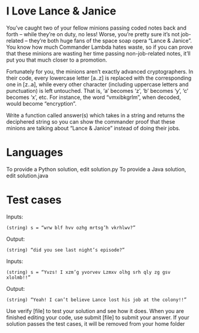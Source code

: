 I Love Lance & Janice
=====================

You’ve caught two of your fellow minions passing coded notes back and forth – while they’re on duty, no less! Worse, you’re pretty sure it’s not job-related – they’re both huge fans of the space soap opera “Lance & Janice”. You know how much Commander Lambda hates waste, so if you can prove that these minions are wasting her time passing non-job-related notes, it’ll put you that much closer to a promotion.

Fortunately for you, the minions aren’t exactly advanced cryptographers. In their code, every lowercase letter [a..z] is replaced with the corresponding one in [z..a], while every other character (including uppercase letters and punctuation) is left untouched. That is, ‘a’ becomes ‘z’, ‘b’ becomes ‘y’, ‘c’ becomes ‘x’, etc. For instance, the word “vmxibkgrlm”, when decoded, would become “encryption”.

Write a function called answer(s) which takes in a string and returns the deciphered string so you can show the commander proof that these minions are talking about “Lance & Janice” instead of doing their jobs.

Languages
=========

To provide a Python solution, edit solution.py
To provide a Java solution, edit solution.java

Test cases
==========

Inputs:

    (string) s = “wrw blf hvv ozhg mrtsg’h vkrhlwv?”
  
Output:

    (string) “did you see last night’s episode?”

Inputs:

    (string) s = “Yvzs! I xzm’g yvorvev Lzmxv olhg srh qly zg gsv xlolmb!!”
  
Output:

    (string) “Yeah! I can’t believe Lance lost his job at the colony!!”

Use verify [file] to test your solution and see how it does. When you are finished editing your code, use submit [file] to submit your answer. If your solution passes the test cases, it will be removed from your home folder
